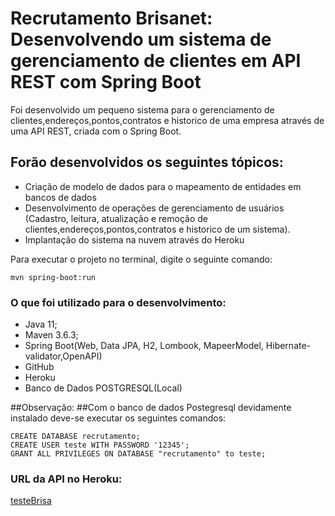 # Recrutamento Brisanet: Desenvolvendo um sistema de gerenciamento de clientes em API REST com Spring Boot

Foi desenvolvido um pequeno sistema para o gerenciamento de clientes,endereços,pontos,contratos e historico de uma empresa através de uma API REST, criada com o Spring Boot.

## Forão desenvolvidos os seguintes tópicos:
 
* Criação de modelo de dados para o mapeamento de entidades em bancos de dados
* Desenvolvimento de operações de gerenciamento de usuários (Cadastro, leitura, atualização e remoção de clientes,endereços,pontos,contratos e historico de um sistema).
* Implantação do sistema na nuvem através do Heroku

Para executar o projeto no terminal, digite o seguinte comando:

```shell script
mvn spring-boot:run 
```

### O que foi utilizado para o desenvolvimento:

* Java 11;
* Maven 3.6.3;
* Spring Boot(Web, Data JPA, H2, Lombook, MapeerModel, Hibernate-validator,OpenAPI)
* GitHub
* Heroku
* Banco de Dados POSTGRESQL(Local)

##Observação:
##Com o banco de dados Postegresql devidamente instalado deve-se executar os seguintes comandos:
```
CREATE DATABASE recrutamento;
CREATE USER teste WITH PASSWORD '12345';
GRANT ALL PRIVILEGES ON DATABASE "recrutamento" to teste;
```

### URL da API no Heroku:

[testeBrisa](https://teste-brisa.herokuapp.com/swagger-ui-testebrisa-api.html)


